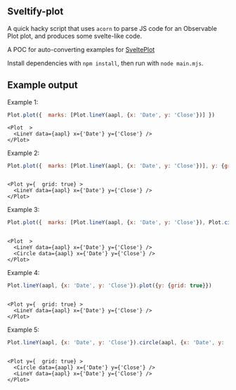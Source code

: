 ## Sveltify-plot

A quick hacky script that uses `acorn` to parse JS code for an Observable Plot plot, and produces some svelte-like code.

A POC for auto-converting examples for [SveltePlot](https://www.vis4.net/blog/2024/01/svelteplot/)

Install dependencies with `npm install`, then run with `node main.mjs`.

## Example output

Example 1:

```js
Plot.plot({  marks: [Plot.lineY(aapl, {x: 'Date', y: 'Close'})] })
```

```svelte
<Plot  >
  <LineY data={aapl} x={'Date'} y={'Close'} />
</Plot>
```

Example 2:

```js
Plot.plot({  marks: [Plot.lineY(aapl, {x: 'Date', y: 'Close'})], y: {grid: true} })
```

```svelte

<Plot y={  grid: true} >
  <LineY data={aapl} x={'Date'} y={'Close'} />
</Plot>
```


Example 3:

```js
Plot.plot({  marks: [Plot.lineY(aapl, {x: 'Date', y: 'Close'}), Plot.circle(aapl, {x: 'Date', y: 'Close'})] })
```

```svelte

<Plot  >
  <LineY data={aapl} x={'Date'} y={'Close'} />
  <Circle data={aapl} x={'Date'} y={'Close'} />
</Plot>
```

Example 4:

```js
Plot.lineY(aapl, {x: 'Date', y: 'Close'}).plot({y: {grid: true}})
```

```svelte

<Plot y={  grid: true} >
  <LineY data={aapl} x={'Date'} y={'Close'} />
</Plot>
```

Example 5:

```js
Plot.lineY(aapl, {x: 'Date', y: 'Close'}).circle(aapl, {x: 'Date', y: 'Close'}).plot({y: {grid: true}})
```

```svelte

<Plot y={  grid: true} >
  <Circle data={aapl} x={'Date'} y={'Close'} />
  <LineY data={aapl} x={'Date'} y={'Close'} />
</Plot>
```

